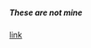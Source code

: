 ##### These are not mine
[link](https://ocw.mit.edu/courses/electrical-engineering-and-computer-science/6-096-introduction-to-c-january-iap-2011/lecture-notes/)
